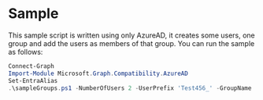 # Sample

This sample script is written using only AzureAD, it creates some users, one group and add the users as members of that group. You can run the sample as follows: 

```PowerShell
Connect-Graph
Import-Module Microsoft.Graph.Compatibility.AzureAD
Set-EntraAlias
.\sampleGroups.ps1 -NumberOfUsers 2 -UserPrefix 'Test456_' -GroupName 'TestGroup456'
```

